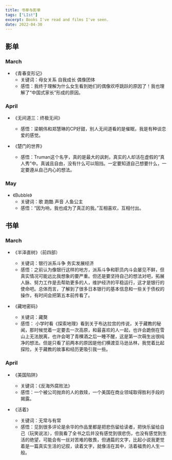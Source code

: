 ```yaml
---
title: 书单与影单
tags: ["LIst"]
excerpt: Books I've read and films I've seen.
date: 2022-04-30
---
```


## 影单
### March
- 《青春变形记》
	- 关键词：母女关系 自我成长 偶像团体
	- 感悟：我终于理解为什么女生看到她们的偶像欢呼跳跃的原因了！我也理解了“中国式家长”形成的原因。

### April
- 《无间道三：终极无间》
	- 感悟：梁朝伟和郑慧琳的CP好甜，别人无间道看的是催眠，我是有种谈恋爱的感觉。 

- 《楚门的世界》
	- 感悟：Truman这个名字，真的是最大的讽刺，真实的人却活在虚假的“真人秀”中。真诚且自由，没有什么可以阻挡。一定要知道自己想要什么，一定要遵从自己内心的想法。

### May
- 《Bubble》
	- 关键词：歌  跑酷 声音 人鱼公主
	- 感悟：“因为响，我也成为了真正的我。”互相喜欢，互相付出。

## 书单
### March
+ 《半泽直树》（前四部）
	+ 关键词：银行派系斗争 务实发展经济
	+ 感悟：之前认为像银行这样的地方，派系斗争和职员内斗会屡见不鲜，但真实情况可能远比我想象的要严重。但还是要坚持自己的想法对吧，拓展人脉、努力工作是去帮助更多的人，维护经济的平稳运行，这才是银行的使命吧。总体而言，了解到了很多日本银行的基本信息和一些关于债权的操作，有时间会把第五本前传看了。

+ 《藏地密码》
	+ 关键词：藏獒
	+ 感悟： 小学时看《探索地理》看到关于布达拉宫的传说，关于藏教的秘闻，那时候觉着一定要去一次高原，和最喜欢的人一起，也许会跪倒在雪山上无法脱离，也许会喝了青稞酒之后一睡不醒，这是第一次萌生出很纯净的想法。但是只看了前两本的原因是他们横渡亚马逊丛林，我觉着比起探险，关于藏教的故事和经历更吸引我一些。

### April
+ 《美国陷阱》
	+ 关键词：《反海外腐败法》
	+ 感悟：一个被公司抛弃的人的救赎，一个美国在商业领域取得胜利手段的揭露。

+ 《活着》
	+ 关键词：无常与有常
	+ 感悟：见到很多评论是余华的作品里都是把悲伤留给读者，把快乐留给自己（玩笑说法），但我看了全书之后并没有感觉到很悲伤，也没有感觉到生活的绝望，可能会有一丝对苦难的敬畏，但通篇的文字，比起小说我更觉着是一篇真实生活的记叙，读着文字，就像活在其中，活着福贵的人生一般。

